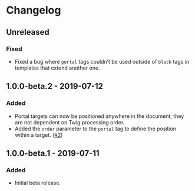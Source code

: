 # Changelog

## Unreleased

### Fixed
- Fixed a bug where `portal` tags couldn’t be used outside of `block` tags in templates that extend another one.

## 1.0.0-beta.2 - 2019-07-12

### Added
- Portal targets can now be positioned anywhere in the document, they are not dependent on Twig processing order.
- Added the `order` parameter to the `portal` tag to define the position within a target. ([#2](https://github.com/carlcs/craft-twigportal/issues/2))

## 1.0.0-beta.1 - 2019-07-11

### Added
- Initial beta release.
